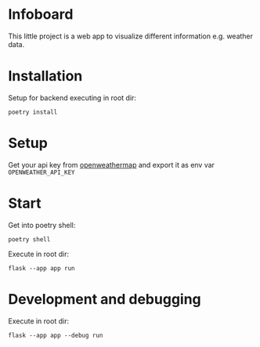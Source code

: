 # Infoboard
This little project is a web app to visualize different information e.g. weather data.


# Installation
Setup for backend executing in root dir:
```
poetry install
```

# Setup
Get your api key from [openweathermap](https://home.openweathermap.org/api_keys) and export it as env var `OPENWEATHER_API_KEY`


# Start
Get into poetry shell:
```
poetry shell
```
Execute in root dir:
```
flask --app app run
```


# Development and debugging
Execute in root dir:
```
flask --app app --debug run
```
